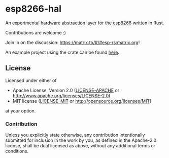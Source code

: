 # esp8266-hal

An experimental hardware abstraction layer for the [esp8266](https://en.wikipedia.org/wiki/ESP8266) written in Rust.

Contributions are welcome :)

Join in on the discussion: https://matrix.to/#/#esp-rs:matrix.org!

An example project using the crate can be found [here](https://github.com/icewind1991/xtensa-rust-quickstart/tree/esp8266).

## License

Licensed under either of

- Apache License, Version 2.0 ([LICENSE-APACHE](LICENSE-APACHE) or
  http://www.apache.org/licenses/LICENSE-2.0)
- MIT license ([LICENSE-MIT](LICENSE-MIT) or http://opensource.org/licenses/MIT)

at your option.

### Contribution

Unless you explicitly state otherwise, any contribution intentionally submitted
for inclusion in the work by you, as defined in the Apache-2.0 license, shall be
dual licensed as above, without any additional terms or conditions.
